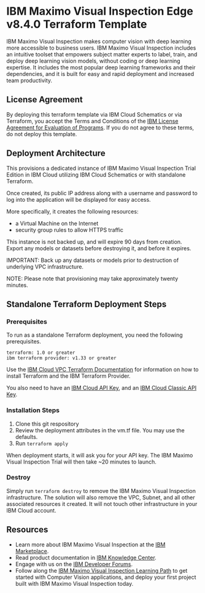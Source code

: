 # IBM Maximo Visual Inspection Edge v8.4.0 Terraform Template

IBM Maximo Visual Inspection makes computer vision with deep learning more accessible to business users. IBM Maximo Visual Inspection includes an intuitive toolset that empowers subject matter experts to label, train, and deploy deep learning vision models, without coding or deep learning expertise. It includes the most popular deep learning frameworks and their dependencies, and it is built for easy and rapid deployment and increased team productivity.

## License Agreement
By deploying this terraform template via IBM Cloud Schematics or via Terraform, you accept the Terms and Conditions of the [IBM License Agreement for Evaluation of Programs](https://www14.software.ibm.com/cgi-bin/weblap/lap.pl?li_formnum=L-CKIE-BL45W3).  If you do not agree to these terms, do not deploy this template.

## Deployment Architecture

This provisions a dedicated instance of IBM Maximo Visual Inspection Trial Edition in IBM Cloud utilizing IBM Cloud Schematics or with standalone Terraform.

Once created, its public IP address along with a username and password to log into the application will be displayed for easy access.

More specifically, it creates the following resources:

* a Virtual Machine on the Internet
* security group rules to allow HTTPS traffic

This instance is not backed up, and will expire 90 days from creation. Export any models or datasets before destroying it, and before it expires.

IMPORTANT: Back up any datasets or models prior to destruction of underlying VPC infrastructure.

NOTE: Please note that provisioning may take approximately twenty minutes.


## Standalone Terraform Deployment Steps

### Prerequisites

To run as a standalone Terraform deployment, you need the following prerequisites.

```
terraform: 1.0 or greater
ibm terraform provider: v1.33 or greater
```

Use the [IBM Cloud VPC Terraform Documentation](https://cloud.ibm.com/docs/terraform?topic=terraform-getting-started#install) for information on how to install Terraform and the IBM Terraform Provider.

You also need to have an [IBM Cloud API Key](https://cloud.ibm.com/docs/iam?topic=iam-userapikey), and an [IBM Cloud Classic API Key](https://cloud.ibm.com/docs/iam?topic=iam-classic_keys).

### Installation Steps

1. Clone this git respository
2. Review the deployment attributes in the vm.tf file.  You may use the defaults.
3. Run `terraform apply`

When deployment starts, it will ask you for your API key.  The IBM Maximo Visual Inspection Trial will then take ~20 minutes to launch.

### Destroy

Simply run `terraform destroy` to remove the IBM Maximo Visual Inspection infrastructure.  The solution will also remove the VPC, Subnet, and all other associated resources it created.  It will not touch other infrastructure in your IBM Cloud account.


## Resources
* Learn more about IBM Maximo Visual Inspection at the [IBM Marketplace](https://www.ibm.com/us-en/marketplace/ibm-powerai-vision).
* Read product documentation in [IBM Knowledge Center](https://www.ibm.com/support/knowledgecenter/en/SSRU69_1.3.0/).
* Engage with us on the [IBM Developer Forums](https://developer.ibm.com/answers/smart-spaces/361/powerai.html).
* Follow along the [IBM Maximo Visual Inspection Learning Path](https://developer.ibm.com/series/learning-path-powerai-vision/) to get started with Computer Vision applications, and deploy your first project built with IBM Maximo Visual Inspection today.
